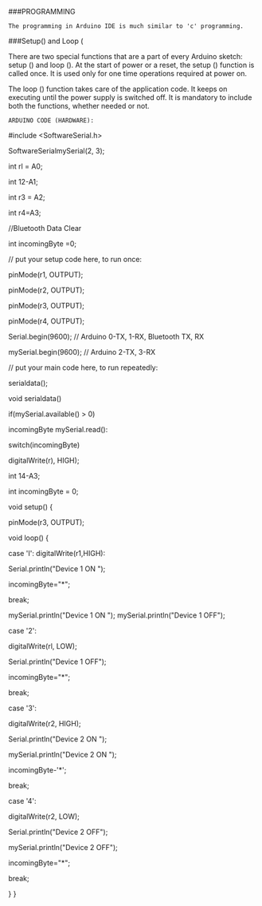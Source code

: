 ###PROGRAMMING

    The programming in Arduino IDE is much similar to 'c' programming.

###Setup() and Loop (

   There are two special functions that are a part of every Arduino sketch: setup () and loop (). At the start of power or a reset, the setup () function is called once. It is used only for one time operations required at power on. 

   The loop () function takes care of the application code. It keeps on executing until the power supply is switched off. It is mandatory to include both the functions, whether needed or not.



    ARDUINO CODE (HARDWARE):

#include <SoftwareSerial.h>

SoftwareSerialmySerial(2, 3);

int rl = A0;

int 12-A1;

int r3 = A2;

int r4=A3;

//Bluetooth Data Clear

int incomingByte =0;

// put your setup code here, to run once:

pinMode(r1, OUTPUT);

pinMode(r2, OUTPUT);

pinMode(r3, OUTPUT);

pinMode(r4, OUTPUT);

Serial.begin(9600); // Arduino 0-TX, 1-RX, Bluetooth TX, RX



mySerial.begin(9600); // Arduino 2-TX, 3-RX

// put your main code here, to run repeatedly:

serialdata();

void serialdata()

if(mySerial.available() > 0)

incomingByte mySerial.read():

switch(incomingByte)

digitalWrite(r), HIGH);

int 14-A3;

int incomingByte = 0;

void setup() {

pinMode(r3, OUTPUT);

void loop() {

case 'I':
digitalWrite(r1,HIGH):

Serial.println("Device 1 ON ");

incomingByte="*";

break;

mySerial.println("Device 1 ON "); mySerial.println("Device 1 OFF");

case '2':

digitalWrite(rl, LOW);

Serial.println("Device 1 OFF");

incomingByte="*";

break;

case '3':

digitalWrite(r2, HIGH);

Serial.println("Device 2 ON ");

mySerial.println("Device 2 ON ");

incomingByte-'*';

break;

case '4':

digitalWrite(r2, LOW);

Serial.println("Device 2 OFF");

mySerial.println("Device 2 OFF");

incomingByte="*";

break;

}
}

